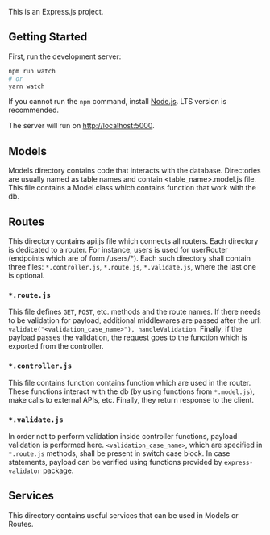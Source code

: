 This is an Express.js project. 

## Getting Started

First, run the development server:

```bash
npm run watch
# or
yarn watch
```

If you cannot run the `npm` command, install [Node.js](https://nodejs.org/). LTS version is recommended.

The server will run on [http://localhost:5000](http://localhost:5000).

## Models

Models directory contains code that interacts with the database. Directories are usually 
named as table names and contain <table_name>.model.js file. This file contains a Model class which contains function that work with the db. 

## Routes

This directory contains api.js file which connects all routers. Each directory is dedicated to a router. For instance, users is used for userRouter (endpoints which are of form /users/*). Each such directory shall contain three files: `*.controller.js`, `*.route.js`, `*.validate.js`, where the last one is optional. 

### `*.route.js`

This file defines `GET`, `POST`, etc. methods and the route names. If there needs to be validation for payload, additional middlewares are passed after the url: `validate("<validation_case_name>"), handleValidation`. Finally, if the payload passes the validation, the request goes to the function which is exported from the controller.

### `*.controller.js`

This file contains function contains function which are used in the router. These functions interact with the db (by using functions from  `*.model.js`), make calls to external APIs, etc. Finally, they return response to the client.

### `*.validate.js`

In order not to perform validation inside controller functions, payload validation is performed here. `<validation_case_name>`, which are specified in `*.route.js` methods, shall be present in switch case block. In case statements, payload can be verified using functions provided by `express-validator` package.

## Services

This directory contains useful services that can be used in Models or Routes. 

